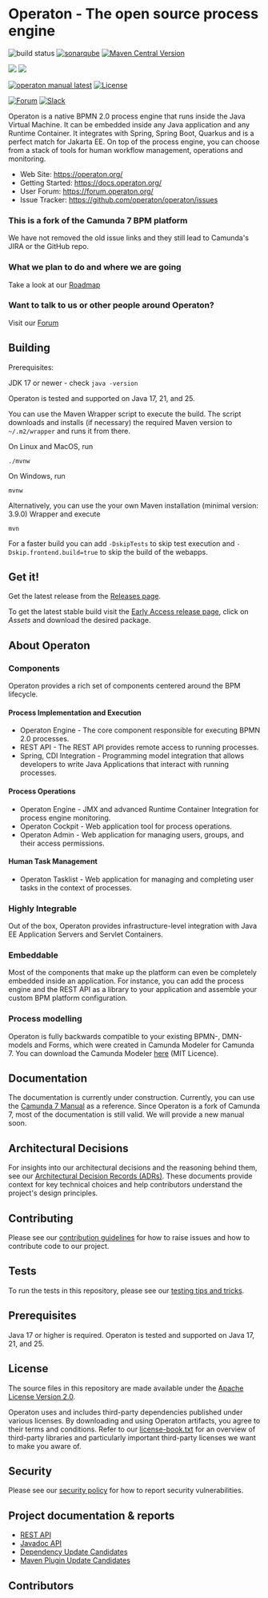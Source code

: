 # Operaton - The open source process engine

![build status](https://github.com/operaton/operaton/actions/workflows/build.yml/badge.svg?branch=main)
[![sonarqube](https://img.shields.io/sonar/tests/operaton_operaton?server=https%3A%2F%2Fsonarcloud.io&logo=sonarcloud)](https://sonarcloud.io/project/overview?id=operaton_operaton)
[![Maven Central Version](https://img.shields.io/maven-central/v/org.operaton.bpm/operaton-bom-root?color=blue&logo=apachemaven)](https://central.sonatype.com/search?q=org.operaton)

![](https://tokei.rs/b1/github/operaton/operaton?label=Files&category=files)
![](https://tokei.rs/b1/github/operaton/operaton?label=LOC&category=code)

[![operaton manual latest](https://img.shields.io/badge/manual-latest-brown.svg)](https://docs.operaton.org/)
[![License](https://img.shields.io/github/license/operaton/operaton?color=blue&logo=apache)](https://github.com/operaton/operaton/blob/main/LICENSE)


[![Forum](https://img.shields.io/badge/forum-Operaton-green)](https://forum.operaton.org/)
[![Slack](https://img.shields.io/badge/chat-Slack-purple)](https://join.slack.com/t/operaton/shared_invite/zt-3fiodp5cz-vM2h5uDZi9JbCZZqG~6WEA)

Operaton is a native BPMN 2.0 process engine that runs inside the Java Virtual Machine. It can be embedded inside any Java application and any Runtime Container. It integrates with Spring, Spring Boot, Quarkus and is a perfect match for Jakarta EE. On top of the process engine, you can choose from a stack of tools for human workflow management, operations and monitoring.

- Web Site: https://operaton.org/
- Getting Started: https://docs.operaton.org/
- User Forum: https://forum.operaton.org/
- Issue Tracker: https://github.com/operaton/operaton/issues

### This is a fork of the Camunda 7 BPM platform

We have not removed the old issue links and they still lead to Camunda's JIRA or the GitHub repo.

### What we plan to do and where we are going
Take a look at our [Roadmap](https://operaton.org/roadmap)

### Want to talk to us or other people around Operaton?
Visit our [Forum](https://forum.operaton.org)

## Building
Prerequisites:

JDK 17 or newer - check `java -version`

Operaton is tested and supported on Java 17, 21, and 25.

You can use the Maven Wrapper script to execute the build. The script downloads and installs (if necessary) the required Maven version to `~/.m2/wrapper` and runs it from there.

On Linux and MacOS, run
```shell
./mvnw
```

On Windows, run
```shell
mvnw
```

Alternatively, you can use the your own Maven installation (minimal version: 3.9.0) Wrapper and execute
```shell
mvn
```

For a faster build you can add `-DskipTests` to skip test execution and `-Dskip.frontend.build=true` to skip the build of the webapps.

## Get it!

Get the latest release from the [Releases page](https://github.com/operaton/operaton/releases).

To get the latest stable build visit the [Early Access release page]([https://github.com/operaton/operaton/actions/workflows/nighly-build.yml?query=branch%3Amain+event%3Aschedule+is%3Asuccess++](https://github.com/operaton/operaton/releases/tag/early-access)), click on _Assets_ and download the desired package.

## About Operaton

### Components

Operaton provides a rich set of components centered around the BPM lifecycle.

#### Process Implementation and Execution

- Operaton Engine - The core component responsible for executing BPMN 2.0 processes.
- REST API - The REST API provides remote access to running processes.
- Spring, CDI Integration - Programming model integration that allows developers to write Java Applications that interact with running processes.

#### Process Operations

- Operaton Engine - JMX and advanced Runtime Container Integration for process engine monitoring.
- Operaton Cockpit - Web application tool for process operations.
- Operaton Admin - Web application for managing users, groups, and their access permissions.

#### Human Task Management

- Operaton Tasklist - Web application for managing and completing user tasks in the context of processes.

### Highly Integrable

Out of the box, Operaton provides infrastructure-level integration with Java EE Application Servers and Servlet Containers.

### Embeddable

Most of the components that make up the platform can even be completely embedded inside an application. For instance, you can add the process engine and the REST API as a library to your application and assemble your custom BPM platform configuration.

### Process modelling

Operaton is fully backwards compatible to your existing BPMN-, DMN-models and Forms, which were created in Camunda Modeler for Camunda 7. You can download the Camunda Modeler [here](https://camunda.com/download/modeler/) (MIT Licence). 

## Documentation

The documentation is currently under construction. Currently, you can use the [Camunda 7 Manual](https://docs.camunda.org/manual/7.22/) as a reference.
Since Operaton is a fork of Camunda 7, most of the documentation is still valid. We will provide a new manual soon.

## Architectural Decisions

For insights into our architectural decisions and the reasoning behind them, see our [Architectural Decision Records (ADRs)](docs/decisions/). These documents provide context for key technical choices and help contributors understand the project's design principles.

## Contributing

Please see our [contribution guidelines](CONTRIBUTING.md) for how to raise issues and how to contribute code to our project.

## Tests

To run the tests in this repository, please see our [testing tips and tricks](TESTING.md).

## Prerequisites

Java 17 or higher is required. Operaton is tested and supported on Java 17, 21, and 25.

## License

The source files in this repository are made available under the [Apache License Version 2.0](./LICENSE).

Operaton uses and includes third-party dependencies published under various licenses. By downloading and using Operaton artifacts, you agree to their terms and conditions. Refer to our [license-book.txt](./distro/license-book/src/main/resources/license-book.txt) for an overview of third-party libraries and particularly important third-party licenses we want to make you aware of.

## Security

Please see our [security policy](SECURITY.md) for how to report security vulnerabilities.

## Project documentation & reports

- [REST API](https://operaton.github.io/operaton/rest-api/1.1/index.html)
- [Javadoc API](https://operaton.github.io/javadoc/1.1/index.html)
- [Dependency Update Candidates](https://operaton.github.io/operaton/reports/dependency-updates-aggregate-report.html)
- [Maven Plugin Update Candidates](https://operaton.github.io/operaton/reports/plugin-updates-aggregate-report.html)

## Contributors

<!-- ALL-CONTRIBUTORS-LIST:START - Do not remove or modify this section -->
<!-- prettier-ignore-start -->
<!-- markdownlint-disable -->

<!-- markdownlint-restore -->
<!-- prettier-ignore-end -->

<!-- ALL-CONTRIBUTORS-LIST:END -->
